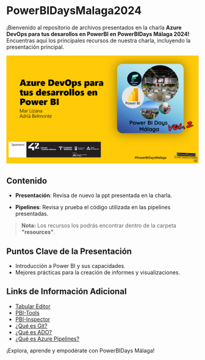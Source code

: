 # PowerBIDaysMalaga2024

¡Bienvenido al repositorio de archivos presentados en la charla **Azure DevOps para tus desarollos en PowerBI en PowerBIDays Málaga 2024!** Encuentras aquí los principales recursos de nuestra charla, incluyendo la presentación principal.

![Intro](.documentation/img/Intro.png)

## Contenido

- **Presentación**: Revisa de nuevo la ppt presentada en la charla.

- **Pipelines**: Revisa y prueba el código utilizada en las pipelines presentadas.

> **Nota:** Los recursos los podrás encontrar dentro de la carpeta **"resources"**.



## Puntos Clave de la Presentación

- Introducción a Power BI y sus capacidades.
- Mejores prácticas para la creación de informes y visualizaciones.

## Links de Información Adicional

- [Tabular Editor](https://docs.tabulareditor.com/?tabs=TE3)
- [PBI-Tools](https://pbi.tools/)
- [PBI-Inspector](https://github.com/NatVanG/PBI-Inspector)
- [¿Qué es Git?](https://learn.microsoft.com/es-es/devops/develop/git/what-is-git)
- [¿Qué es ADO?](https://learn.microsoft.com/es-es/azure/devops/user-guide/what-is-azure-devops?view=azure-devops)
- [¿Qué es Azure Pipelines?](https://learn.microsoft.com/es-es/azure/devops/pipelines/get-started/what-is-azure-pipelines?view=azure-devops)


¡Explora, aprende y empodérate con PowerBIDays Málaga!
